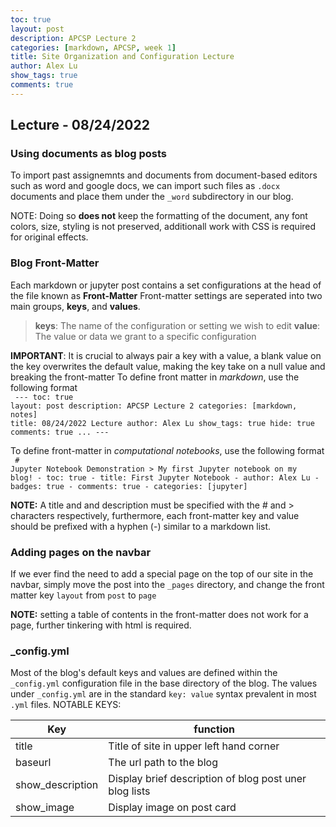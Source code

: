 ```yaml
---
toc: true
layout: post
description: APCSP Lecture 2
categories: [markdown, APCSP, week 1]
title: Site Organization and Configuration Lecture
author: Alex Lu
show_tags: true
comments: true
---
```

## Lecture - 08/24/2022

### Using documents as blog posts
To import past assignemnts and documents from document-based editors such as word and google docs, we can import such files as `.docx` documents and place them under the `_word` subdirectory in our blog. 

NOTE: Doing so **does not** keep the formatting of the document, any font colors, size, styling is not preserved, additionall work with CSS is required for original effects.

### Blog Front-Matter
Each markdown or jupyter post contains a set configurations at the head of the file known as **Front-Matter**
Front-matter settings are seperated into two main groups, **keys**, and **values**.
> **keys**: The name of the configuration or setting we wish to edit
> **value**: The value or data we grant to a specific configuration

**IMPORTANT**: It is crucial to always pair a key with a value, a blank value on the key overwrites the default value, making the key take on a null value and breaking the front-matter
To define front matter in *markdown*, use the following format
<code style="display: block; white-space: pre-wrap;">    ---
    toc: true
    layout: post
    description: APCSP Lecture 2
    categories: [markdown, notes]
    title: 08/24/2022 Lecture
    author: Alex Lu
    show_tags: true
    hide: true
    comments: true
    ...
    ---
</code> 

To define front-matter in *computational notebooks*, use the following format
<code style="display: block; white-space: pre-wrap;">    # Jupyter Notebook Demonstration
    > My first Jupyter notebook on my blog!
    - toc: true
    - title: First Jupyter Notebook
    - author: Alex Lu
    - badges: true
    - comments: true
    - categories: [jupyter]
</code>

**NOTE:** A title and and description must be specified with the # and > characters respectively, furthermore, each front-matter key and value should be prefixed with a hyphen (-) similar to a markdown list.

### Adding pages on the navbar
If we ever find the need to add a special page on the top of our site in the navbar, simply move the post into the `_pages` directory, and change the front matter key `layout` from `post` to `page`

**NOTE:** setting a table of contents in the front-matter does not work for a page, further tinkering with html is required.

### _config.yml
Most of the blog's default keys and values are defined within the `_config.yml` configuration file in the base directory of the blog.
The values under `_config.yml` are in the standard `key: value` syntax prevalent in most `.yml` files.
NOTABLE KEYS:

| Key | function |
| - | - |
| title | Title of site in upper left hand corner |
| baseurl | The url path to the blog |
| show_description | Display brief description of blog post uner blog lists |
| show_image | Display image on post card |
